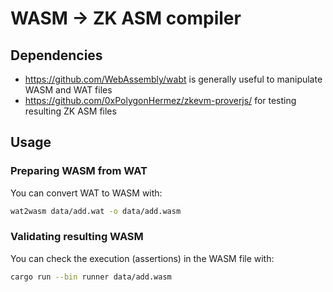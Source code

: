 # WASM -> ZK ASM compiler

## Dependencies

* https://github.com/WebAssembly/wabt is generally useful to manipulate WASM and WAT files
* https://github.com/0xPolygonHermez/zkevm-proverjs/ for testing resulting ZK ASM files

## Usage

### Preparing WASM from WAT

You can convert WAT to WASM with:
```sh
wat2wasm data/add.wat -o data/add.wasm
```

### Validating resulting WASM

You can check the execution (assertions) in the WASM file with:
```sh
cargo run --bin runner data/add.wasm
```
